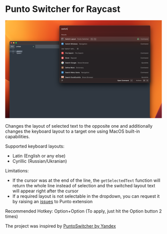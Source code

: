 # Punto Switcher for Raycast

![](media/example.png)

Changes the layout of selected text to the opposite one and additionally changes the keyboard layout to a target one using MacOS built-in capabilities.


Supported keyboard layouts:
- Latin (English or any else)
- Cyrillic (Russian/Ukranian)

Limitations:
- If the cursor was at the end of the line, the `getSelectedText` function will return the whole line instead of selection and the switched layout text will appear right after the cursor
- If a required layout is not selectable in the dropdown, you can request it by raising an [issues](https://github.com/raycast/extensions/issues) to Punto extension

Recommended Hotkey: Option+Option (To apply, just hit the Option button 2 times)

The project was inspired by [PuntoSwitcher by Yandex](https://yandex.ru/soft/punto/)
